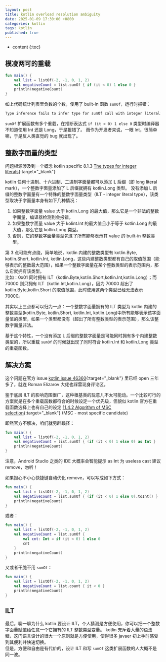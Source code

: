 ```yaml
---
layout: post
title: kotlin overload resolution ambiguity
date: 2025-01-09 17:30:00 +0800
categories: kotlin
tags: kotlin
published: true
---
```


* content
{:toc}

## 模凌两可的重载

```kotlin
fun main() {
    val list = listOf(-2, -1, 0, 1, 2)
    val negativeCount = list.sumOf { if (it < 0) 1 else 0 }
    println(negativeCount)
}
```

如上代码统计列表里负数的个数，使用了 built-in 函数 `sumOf`，运行时报错：

```txt
Type inference fails to infer type for sumOf call with integer literal: "Overload resolution ambiguity TypeVariable(T) -> Int / Long"
```

`sumOf` 扩展函数有多个重载，在推断表达式 `if (it < 0) 1 else 0` 类型时编译器不知道使用 Int 还是 Long，于是报错了。
而作为开发者来说，一眼 Int，很简单嘛，于是反人类直觉的 bug 就出现了。

## 整数字面量的类型

问题根源涉及到一个概念 kotlin specific 8.1.3 [The types for integer literals](https://kotlinlang.org/spec/expressions.html#the-types-for-integer-literals){:target="_blank"}

kotlin 任何十进制、十六进制、二进制字面量都可以添加 L 后缀（即 long literal mark），一个整数字面量添加了 L 后缀就拥有 kotlin.Long 类型。
没有添加 L 后缀的整数字面量有一个特殊的整数字面量类型（ILT - integer literal type），该类型取决于字面量本身有如下几种情况：

1. 如果整数字面量 value 大于 kotlin.Long 的最大值，那么它是一个非法的整数字面量，编译器检测到会报错。
2. 如果整数字面量 value 大于 kolint.Int 的最大值且小于等于 kotlin.Long 的最大值，那么它是 kotlin.Long 类型。
3. 否则，它的整数字面量类型包含了所有能够表示其 value 的 built-in 整数类型。

第 3 点可能有点绕，简单地说，kotlin 内建的整数类型有 kotlin.Byte, kotlin.Short, kotlin.Int, kotlin.Long，这些内建整数类型都有自己的取值范围（能够表示的整数最大范围），如果一个整数字面量在某个整数类型的表示范围内，那么它就拥有该类型。<br>
比如：0x01 同时拥有 ILT（kotlin.Byte,kotlin.Short,kotlin.Int,kotlin.Long）；而 70000 则只拥有 ILT（kotlin.Int,kotlin.Long），因为 70000 超出了 kotlin.Byte,kotlin.Short 的取值范围，此时使用这两个类型已经无法表示 70000。

其实以上三点都可以归为一点：一个整数字面量拥有的 ILT 类型为 kotlin 内建的整数类型(kotlin.Byte, kotlin.Short, kotlin.Int, kotlin.Long)中所有能够表示该字面量值的类型，如果一个类型都没有（超出了所有整数类型的表示范围），那么该整数字面量非法。

基于这个特性，一个没有添加 L 后缀的整数字面量是可能同时拥有多个内建整数类型的，所以重载 `sumOf` 的时候就出现了同时符合 kotlin.Int 和 kotlin.Long 类型的重载函数。

## 解决方案

这个问题在官方 issue [kotlin issue 46360](https://youtrack.jetbrains.com/issue/KT-46360){:target="_blank"} 里已经 open 三年多了，就连 Roman Elizarov 大佬也踩雷现身评论区。

鉴于底层 ILT 的影响范围很广，这种根基类的玩意儿不太可能动。一个比较可行的方案就是在多个重载函数都符合的时候设定一个优先级，但貌似 kotlin 官方在重载函数选择上也有自己的设定 [11.4.2 Algorithm of MSC selection](https://kotlinlang.org/spec/overload-resolution.html#algorithm-of-msc-selection){:target="_blank"} (MSC - most specific candidate)

即然官方不解决，咱们就另辟蹊径：

```kotlin
fun main() {
    val list = listOf(-2, -1, 0, 1, 2)
    val negativeCount = list.sumOf { (if (it < 0) 1 else 0) as Int }
    println(negativeCount)
}
```

注意，Android Studio 之类的 IDE 大概率会智能提示 as Int 为 useless cast 建议 remove，勿听！

如果担心不小心快捷键自动优化 remove，可以写成如下方式：

```kotlin
fun main() {
    val list = listOf(-2, -1, 0, 1, 2)
    val negativeCount = list.sumOf { (if (it < 0) 1 else 0).toInt() }
    println(negativeCount)
}
```

或者：

```kotlin
fun main() {
    val list = listOf(-2, -1, 0, 1, 2)
    val negativeCount = list.sumOf {
        val cnt: Int = if (it < 0) 1 else 0
        cnt
    }
    println(negativeCount)
}
```

又或者干脆不用 `sumOf`：

```kotlin
fun main() {
    val list = listOf(-2, -1, 0, 1, 2)
    val negativeCount = list.count { it < 0 }
    println(negativeCount)
}
```

## ILT

最后，聊一聊为什么 kotlin 要设计 ILT，个人猜测是方便使用，你可以把一个整数字面量赋值给任意一个它拥有的 ILT 整数类型变量。
kotlin 充斥着大量的语法糖，这门语言设计的很大一个原则就是方便使用，使得很多 javaer 初上手时感受到其便利并快速切换。<br>
但是，方便和自由是有代价的，设计 ILT 和写 `sumOf` 这类扩展函数的人大概不是同一波。

<!-- https://kotlinlang.org/spec/introduction.html -->
<!-- https://kotlinlang.org/spec/pdf/kotlin-spec.pdf -->
<!-- https://stackoverflow.com/questions/73062447/why-doesnt-kotlin-treat-numbers-as-int-by-default-inside-sumof-function-lambd -->
